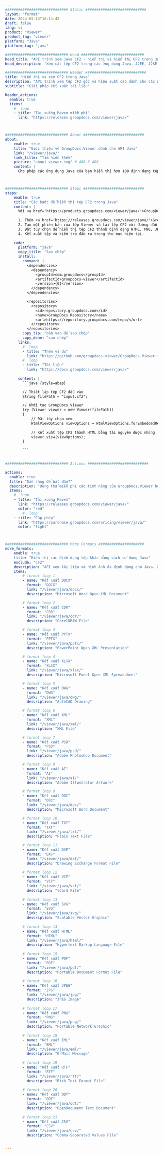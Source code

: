 ```yaml
---
############################# Static ############################
layout: "format"
date: 2024-05-13T10:14:45
draft: false
lang: vi
product: "Viewer"
product_tag: "viewer"
platform: "Java"
platform_tag: "java"

############################# Head #############################
head_title: "API trình xem Java CF2 - hiển thị và hiển thị CF2 trong ứng dụng Java"
head_description: "Xem các tệp CF2 trong các ứng dụng Java, J2EE, J2SE. Hỗ trợ xem hơn 180 định dạng tệp tài liệu và hình ảnh ở chế độ HTML, PDF hoặc hình ảnh với các tính năng nâng cao để quản lý các tùy chọn xem tài liệu."

############################# Header ############################
title: "Hiển thị và xem CF2 trong Java" 
description: "API trình xem tệp CF2 gốc và hiệu suất cao dành cho các ứng dụng dựa trên Java, J2EE và J2SE, hỗ trợ nhiều tính năng bổ sung để tùy chỉnh giao diện của định dạng tài liệu đầu ra." 
subtitle: "Giải pháp kết xuất tài liệu" 

header_actions:
  enable: true
  items:
    #  loop
    - title: "Tải xuống Maven miễn phí"
      link: "https://releases.groupdocs.com/viewer/java/"



############################# About ############################
about:
    enable: true
    title: "Giới thiệu về GroupDocs.Viewer dành cho API Java"
    link: "/viewer/java/"
    link_title: "Tìm hiểu thêm"
    picture: "about_viewer.svg" # 480 X 400
    content: |
      Cho phép các ứng dụng Java của bạn hiển thị hơn 180 định dạng tệp ở chế độ HTML, PDF hoặc hình ảnh bằng GroupDocs.Viewer dành cho API Java mà không cần cài đặt bất kỳ phần mềm bổ sung nào; chẳng hạn như Microsoft Office, Apache Open Office, Adobe Acrobat Reader, v.v. Các nhà phát triển có thể dễ dàng xem tất cả các hình ảnh và loại tài liệu phổ biến bao gồm Microsoft Office, OpenDocument, HTML, PDF, Archive, Diagrams, Photoshop, AutoCAD và các định dạng ngôn ngữ lập trình bên trong các ứng dụng Java với kết xuất nhanh và chất lượng cao nhất.



############################# Steps ############################
steps:
    enable: true
    title: "Các bước để hiển thị tệp CF2 trong Java" 
    content: |
      Với <a href='https://products.groupdocs.com/viewer/java/'>GroupDocs.Viewer</a> bạn có thể hiển thị CF2 thành HTML, JPEG, PNG hoặc PDF chỉ trong vài bước.
      
      1. Thêm <a href='https://releases.groupdocs.com/viewer/java/'>GroupDocs.Viewer for Java</a> làm phần phụ thuộc cho dự án của bạn. 
      2. Tạo một phiên bản của lớp Viewer và tải tệp CF2 với đường dẫn đầy đủ.  
      3. Đặt tùy chọn để hiển thị tệp CF2 thành định dạng HTML, PNG, JPEG hoặc PDF. 
      4. Kết xuất tệp và kiểm tra đầu ra trong thư mục hiện tại. 
   
    code:
      platform: "java"
      copy_title: "Sao chép"
      install:
        command: |
          <dependencies>
            <dependency>
              <groupId>com.groupdocs</groupId>
              <artifactId>groupdocs-viewer</artifactId>
              <version>{0}</version>
            </dependency>
          </dependencies>

          <repositories>
            <repository>
              <id>repository.groupdocs.com</id>
              <name>GroupDocs Repository</name>
              <url>https://repository.groupdocs.com/repo/</url>
            </repository>
          </repositories>
        copy_tip: "bấm vào để sao chép"
        copy_done: "sao chép"
      links:
        #  loop
        - title: "Thêm ví dụ"
          link: "https://github.com/groupdocs-viewer/GroupDocs.Viewer-for-Java"
        #  loop
        - title: "Tài liệu"
          link: "https://docs.groupdocs.com/viewer/java/"
          
      content: |
        ```java {style=abap}

        // Thiết lập tệp CF2 đầu vào
        String filePath = "input.cf2";

        // Khởi tạo GroupDocs.Viewer
        try (Viewer viewer = new Viewer(filePath))
        {
            // Đặt tùy chọn xem
            HtmlViewOptions viewOptions = HtmlViewOptions.forEmbeddedResources();
                
            // Kết xuất tệp CF2 thành HTML bằng tài nguyên được nhúng
            viewer.view(viewOptions);
        }

        ```
            

############################# Actions ############################

actions:
  enable: true
  title: "Sẵn sàng để bắt đầu?"
  description: "Dùng thử miễn phí các tính năng của GroupDocs.Viewer hoặc yêu cầu giấy phép"
  items:
    #  loop
    - title: "Tải xuống Maven"
      link: "https://releases.groupdocs.com/viewer/java/"
      color: "red"
        #  loop
    - title: "Cấp phép"
      link: "https://purchase.groupdocs.com/pricing/viewer/java/"
      color: "light"



############################# More Formats #####################
more_formats:
    enable: true
    title: "Hiển thị các định dạng tệp khác bằng cách sử dụng Java"
    exclude: "CF2"
    description: "API xem tài liệu và hình ảnh đa định dạng cho Java. Xem một số định dạng tệp phổ biến bên dưới mà không cần bất kỳ trình xem bên ngoài nào."
    items: 
        # format loop 1
        - name: "Kết xuất DOCX"
          format: "DOCX"
          link: "/viewer/java/docx/"
          description: "Microsoft Word Open XML Document" 

        # format loop 2
        - name: "Kết xuất CDR" 
          format: "CDR"
          link: "/viewer/java/cdr/"
          description: "CorelDRAW File" 

        # format loop 3
        - name: "Kết xuất PPTX"
          format: "PPTX"
          link: "/viewer/java/pptx/"
          description: "PowerPoint Open XML Presentation" 

        # format loop 4
        - name: "Kết xuất XLSX"
          format: "XLSX"
          link: "/viewer/java/xlsx/"
          description: "Microsoft Excel Open XML Spreadsheet" 

        # format loop 5
        - name: "Kết xuất DWG"
          format: "DWG"
          link: "/viewer/java/dwg/"
          description: "AutoCAD Drawing"

        # format loop 6
        - name: "Kết xuất XML"
          format: "XML"
          link: "/viewer/java/xml/"
          description: "XML File"

        # format loop 7
        - name: "Kết xuất PSD"
          format: "PSD"
          link: "/viewer/java/psd/"
          description: "Adobe Photoshop Document"

        # format loop 8
        - name: "Kết xuất AI"
          format: "AI"
          link: "/viewer/java/ai/"
          description: "Adobe Illustrator Artwork"

        # format loop 9
        - name: "Kết xuất DOC"
          format: "DOC"
          link: "/viewer/java/doc/"
          description: "Microsoft Word Document" 

        # format loop 10
        - name: "Kết xuất TXT" 
          format: "TXT"
          link: "/viewer/java/txt/"
          description: "Plain Text File" 

        # format loop 11
        - name: "Kết xuất DXF" 
          format: "DXF"
          link: "/viewer/java/dxf/"
          description: "Drawing Exchange Format File"  
          
        # format loop 12
        - name: "Kết xuất VCF"
          format: "VCF"
          link: "/viewer/java/vcf/"
          description: "vCard File"  
              
        # format loop 13
        - name: "Kết xuất SVG"
          format: "SVG"
          link: "/viewer/java/svg/"
          description: "Scalable Vector Graphic" 
          
        # format loop 14
        - name: "Kết xuất HTML"
          format: "HTML"
          link: "/viewer/java/html/"
          description: "Hypertext Markup Language File" 
          
        # format loop 15
        - name: "Kết xuất PDF"
          format: "PDF"
          link: "/viewer/java/pdf/"
          description: "Portable Document Format File"
          
        # format loop 16
        - name: "Kết xuất JPEG"
          format: "JPG"
          link: "/viewer/java/jpg/"
          description: "JPEG Image"
          
        # format loop 17
        - name: "Kết xuất PNG"
          format: "PNG"
          link: "/viewer/java/png/"
          description: "Portable Network Graphic" 
          
        # format loop 18
        - name: "Kết xuất EML"
          format: "EML"
          link: "/viewer/java/eml/"
          description: "E-Mail Message" 
          
        # format loop 19
        - name: "Kết xuất RTF"
          format: "RTF"
          link: "/viewer/java/rtf/"
          description: "Rich Text Format File" 
          
        # format loop 20
        - name: "Kết xuất ODT"
          format: "ODT"
          link: "/viewer/java/odt/"
          description: "OpenDocument Text Document" 
          
        # format loop 21
        - name: "Kết xuất CSV"
          format: "CSV"
          link: "/viewer/java/csv/"
          description: "Comma-Separated Values File" 


---
```

